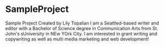 # SampleProject
Sample Project Created by Lily Topalian
I am a Seattled-based writer and editor with a Bachelor of Science degree in Communication Arts from St. John's sUniversity in NEw YOrk City.  I am interested in grant writing and copywriting as well as multi media marketing and web development!
